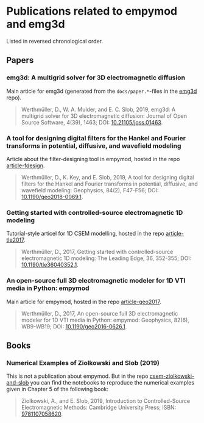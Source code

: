 # Publications related to empymod and emg3d

Listed in reversed chronological order.


## Papers


### emg3d: A multigrid solver for 3D electromagnetic diffusion

Main article for emg3d (generated from the ``docs/paper.*``-files in the
[emg3d](https://github.com/empymod/emg3d) repo).

> Werthmüller, D., W. A. Mulder, and E. C. Slob, 2019,
> emg3d: A multigrid solver for 3D electromagnetic diffusion:
> Journal of Open Source Software, 4(39), 1463;
> DOI: [10.21105/joss.01463](http://doi.org/10.21105/joss.01463).


### A tool for designing digital filters for the Hankel and Fourier transforms in potential, diffusive, and wavefield modeling

Article about the filter-designing tool in empymod, hosted in the repo
[article-fdesign](https://github.com/empymod/article-fdesign).

> Werthmüller, D., K. Key, and E. Slob, 2019,
> A tool for designing digital filters for the Hankel and Fourier transforms in
> potential, diffusive, and wavefield modeling:
> Geophysics, 84(2), F47-F56;
> DOI: [10.1190/geo2018-0069.1](http://doi.org/10.1190/geo2018-0069.1).


### Getting started with controlled-source electromagnetic 1D modeling

Tutorial-style articel for 1D CSEM modelling, hosted in the repo
[article-tle2017](https://github.com/empymod/article-tle2017).

> Werthmüller, D., 2017,
> Getting started with controlled-source electromagnetic 1D modeling:
> The Leading Edge, 36, 352-355;
> DOI: [10.1190/tle36040352.1](http://dx.doi.org/10.1190/tle36040352.1).


### An open-source full 3D electromagnetic modeler for 1D VTI media in Python: empymod

Main article for empymod, hosted in the repo
[article-geo2017](https://github.com/empymod/article-geo2017).

> Werthmüller, D., 2017,
> An open-source full 3D electromagnetic modeler for 1D VTI media in Python:
> empymod:
> Geophysics, 82(6), WB9-WB19;
> DOI: [10.1190/geo2016-0626.1](http://doi.org/10.1190/geo2016-0626.1).


## Books


### Numerical Examples of Ziolkowski and Slob (2019)

This is not a publication about empymod. But in the repo
[csem-ziolkowski-and-slob](https://github.com/empymod/csem-ziolkowski-and-slob)
you can find the notebooks to reproduce the numerical examples given in Chapter
5 of the following book:

> Ziolkowski, A., and E. Slob, 2019,
> Introduction to Controlled-Source Electromagnetic Methods:
> Cambridge University Press;
> ISBN: [9781107058620](https://www.cambridge.org/9781107058620).
